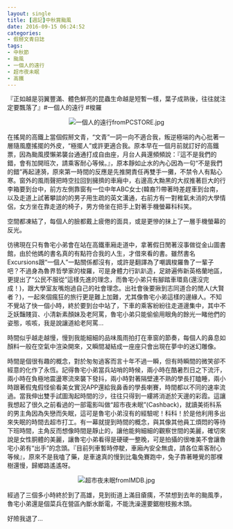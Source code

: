 ```yaml
---
layout: single
title: [週記]中秋賞颱風
date: 2016-09-15 06:24:52
categories:
- 假掰文青日誌
tags:
- 中秋節
- 颱風
- 一個人的遠行
- 超市夜未眠
- 高鐵
---
```


『正如越是羽翼豐滿、體色鮮亮的昆蟲生命越是短暫一樣，葉子成熟後，往往就注定要飄落了』#一個人的遠行 #梭羅

<p style="text-align:center"><img alt="一個人的遠行fromPCSTORE.jpg" src="https://pic.pimg.tw/kwbuster/1473930981-2089746982.jpg?v=1473930986" title="一個人的遠行fromPCSTORE.jpg"></p>

在搖晃的高鐵上當個假掰文青，“文青”一詞一向不適合我，叛逆極端的內心批著一層隨風塵搖擺的外皮，“極擺人”或許更適合我。原本早在一個月前就訂好的高鐵票，因為颱風摸懶弟襲台通通打成自由座，月台人員還頻頻說：『這不是我們的錯，會有加開班次，請乘客耐心等候。』，原本靜如止水的內心因為一句“不是我們的錯”再起漣漪，原來第一時間的反應是先推開責任再雙手一攤，不禁令人有點心寒。窗外的風雨聲把時空拉回到擁擠的車廂中，右邊高大黝黑的大叔推著巨大的行李箱要到台中，前方左側靠窗有一位中年ABC女士(韓裔?)帶著時差趕車到台南，以及走道上試著攀談的的男子用生疏的英文溝通，右前方有一對稚氣未消的大學情侶，女方坐在靠走道的椅子，男方倚坐在把手上對著手機螢幕科科笑。


空間都凍結了，每個人的臉都戴上疲倦的面具，或是更慘的抹上了一層手機螢幕的反光。


彷彿現在只有魯宅小弟會在站在高鐵車廂走道中，拿著假日閒著沒事做從金山圖書館，由於他媽的書名真的有點符合我的人生，才借來看的書。雖然書名Excursions跟“一個人”一點關係都沒有，或許是翻譯為了嘲諷梭羅魯了一輩子吧？不過身為魯界哲學家的梭羅，可是身體力行趴趴造，足跡遍佈新英格蘭地區，更提出了“公民不服從”這樣先進的理念，而魯宅小弟只有腳踏車環島(還沒完成！)，跟大學室友嘴炮過自己的社會理念。出社會後要揪到志同道合的閒人(大賢者？)，一起來個瘋狂的旅行更是難上加難，尤其像魯宅小弟這樣的邊緣人。不知不覺站了快一個小時，終於要到台中站了，下車的乘客紛紛往走道邊集中，其中不乏妖豔賤貨、小清新素顏妹及老阿罵，魯宅小弟只能偷偷用眼角的餘光一睹他們的姿態，咳咳，我是說讓道給老阿罵...


時間似乎越走越慢，慢到我能細細的品味風雨拍打在車窗的節奏，每個人的鼻息如顏料一般在空氣中渲染開來，又瞬間凝結成一座座只會出現在夢中的迷幻雕像。


時間是個很有趣的概念，對於匆匆過客而言十年不過一瞬，但有時瞬間的微笑卻不經意的化作了永恆。記得魯宅小弟當兵站哨的時候，兩小時在酷暑烈日之下流汗，兩小時在負極地震盪寒流來襲下發抖，兩小時對著隔壁連不熟的學長打瞌睡，兩小時跟著假鬼假怪偷看美女實況APP還給我鼻香的學長喇賽，時間都以不同的速率流過。當我伸出雙手試圖淘起時間的沙，往往只得到一縷將消逝於天邊的彩霞。這讓我想起了很久之前看過的一部電影叫做“超市夜未眠”(Cashback)，就讀美術科系的男主角因為失戀而失眠，這可是魯宅小弟沒有的經驗呢！科科！於是他利用多出來失眠的時間去超市打工。有一幕就提到時間的概念，與其像其他員工煩悶的等待下班時間，主角反而想像時間是靜止的，讓他能夠細細的觀察世間的美麗，確切來說是女性胴體的美麗，讓魯宅小弟看得是硬硬一整晚，可是拍攝的很唯美不會讓魯宅小弟有“出手”的念頭。『目前列車暫時停駛，車廂內安全無虞，請各位乘客耐心等候』，原來不是我嗑了藥，是車速真的慢到比龜兔賽跑中，兔子靠著睡覺的那棵樹還慢，歸鄉路遙遙呀。

<p style="text-align:center"><img alt="超市夜未眠fromIMDB.jpg" src="https://pic.pimg.tw/kwbuster/1473930981-1180882251_n.jpg?v=1473930986" title="超市夜未眠fromIMDB.jpg"></p>

經過了三個多小時終於到了高雄，見到街道上滿目瘡痍，不禁想到去年的颱風季，魯宅小弟還是個菜兵在營區內斷水斷電，不能洗澡還要鋸樹枝搬木頭。


好險我退了...


